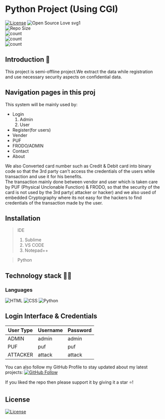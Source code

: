 # Python Project (Using CGI)
[![License](https://img.shields.io/badge/License-Apache%202.0-blue.svg)](https://opensource.org/licenses/Apache-2.0)
![Open Source Love svg1](https://badges.frapsoft.com/os/v1/open-source.svg?v=103)<br>
![Repo Size](https://img.shields.io/github/repo-size/ShravyaRNadig/Python-Project-Credit-Card) <br>
![count](https://img.shields.io/github/languages/count/ShravyaRNadig/Python-Project-Credit-Card) <br>
![count](https://img.shields.io/github/forks/ShravyaRNadig/Python-Project-Credit-Card?style=social) <br>
![count](https://img.shields.io/github/watchers/ShravyaRNadig/Python-Project-Credit-Card?style=social) <br>

## Introduction 🎉
This project is semi-offline project.We extract the data while registration and use necessary security aspects on confidential data.<br> 

## Navigation pages in this proj

<p>This system will be mainly used by:</p>
<ul><li>Login<ol><li>Admin</li><li>User</li></ol></li><li>Register(for users)</li><li>Vender</li><li>PUF</li><li>FRODO/ADMIN<li>Contact</li><li>About</li></ul>

<p>We also Converted card number such as Credit & Debit card into binary code so that the 3rd party can't access the credentials of the users while transaction and use it for his benefits. <br>
The transaction mainly done between vendor and user which is taken care by PUF (Physical Unclonable Function) & FRODO, so that the security of the card is not used by the 3rd party( attacker or hacker) and we also used of embedded Cryptography where its not easy for the hackers to find credentials of the transaction made by the user.</p> 

## Installation
> IDE <p><ol><li>Sublime</li><li>VS CODE</li><li>Notepad++</li></ol>

> Python

 ## Technology stack 💎💎

### Languages
![HTML](https://img.shields.io/badge/Language-HTML-red) 
![CSS](https://img.shields.io/badge/Language-CSS-red) 
![Python](https://img.shields.io/badge/Language-Python-red)

## Login Interface & Credentials

|  User Type   |   Username    |   Password   |
|--------------|---------------|--------------|
|ADMIN         |admin          |admin         |
|PUF           |puf            |puf           |
|ATTACKER      |attack         |attack        |

You can also follow my GitHub Profile to stay updated about my latest projects: [![GitHub Follow](https://img.shields.io/badge/Connect-ShravyaRNadig-blue.svg?logo=Github&longCache=true&style=social&label=Follow)](https://github.com/ShravyaRNadig)

If you liked the repo then please support it by giving it a star ⭐!

## License
[![License](https://img.shields.io/badge/License-Apache%202.0-red.svg)](https://opensource.org/licenses/Apache)
